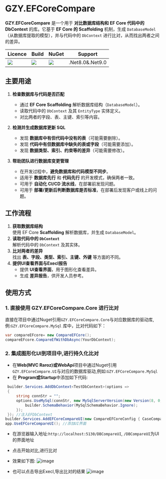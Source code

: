 # GZY.EFCoreCompare

**GZY.EFCoreCompare** 是一个用于 **对比数据库结构和 EF Core 代码中的 DbContext** 的库。它基于 **EF Core 的 Scaffolding** 机制，生成 `DatabaseModel`（从数据库提取的模型），并与代码中的 `DbContext` 进行比对，从而找出两者之间的差异。

|Licence| Build | NuGet | Support |
|--|--|--|--|
|![](https://svg.hamm.cn/badge.svg?key=Licence&value=MIT&color=e0861a)|![](https://svg.hamm.cn/badge.svg?key=.Net8.0&value=passing&color=45b97c)|[![](https://img.shields.io/nuget/dt/GZY.EFCoreCompare.Core)](https://www.nuget.org/packages/GZY.EFCoreCompare.Core)|.Net8.0&.Net9.0


## 主要用途
1. **检查数据库与代码是否匹配**  
   - 通过 **EF Core Scaffolding** 解析数据库结构（`DatabaseModel`）。  
   - 读取代码中的 `DbContext` 及其 `EntityType` 实体定义。  
   - 对比两者的字段、表、主键、索引等内容。  

2. **检测并生成数据库更新 SQL**  
   - 发现 **数据库中有但代码中没有的表**（可能需要删除）。  
   - 发现 **代码中有但数据库中缺失的表或字段**（可能需要添加）。  
   - 发现 **数据类型、索引、约束等的差异**（可能需要修改）。

3. **帮助团队进行数据库变更管理**  
   - 在开发过程中，**避免数据库和代码模型不同步**。  
   - 适用于 **数据库先行** 和 **代码先行** 的开发模式，确保两者一致。  
   - 可用于 **自动化 CI/CD 流水线**，在部署前发现问题。
   - 可用于 **部署/更新后判断数据库是否标准**，在部署后发现客户或线上的问题。

## 工作流程
1. **获取数据库结构**  
   使用 EF Core **Scaffolding** 解析数据库，并生成 `DatabaseModel`。  
2. **读取代码中的 `DbContext`**  
   解析代码中的 `DbContext` 及其实体。  
3. **比对两者的差异**  
   找出 **表、字段、类型、索引、主键、外键** 等方面的不同。  
4. **提供UI查看界面与Execl报告**  
   - 提供 **UI查看界面**，用于图形化查看差异。  
   - 生成 **差异报告**，供开发人员参考。
  
## 使用方式
### **1. 直接使用 GZY.EFCoreCompare.Core 进行比对**
直接在项目中通过Nuget引用`GZY.EFCoreCompare.Core`与对应数据库的驱动库,例:`GZY.EFCoreCompare.MySql` 库中，比对代码如下：
```csharp
var compareEFcore= new CompareEFCore();
compareEFcore.CompareEfWithDbAsync(YourDbContext);
```
### **2. 集成图形化UI到项目中,进行持久化比对**
- 在**Web(MVC Raroz)或WebApi**项目中通过Nuget引用`GZY.EFCoreCompare.UI`与对应的数据库驱动,例如:`GZY.EFCoreCompare.MySql` 
- 在 **Program或Startup**中添加如下代码:
```csharp
 builder.Services.AddDbContext<TestDbContext>(options =>
 {
     string connStr = "";
     options.UseMySql(connStr, new MySqlServerVersion(new Version(8, 0, 20)), builder => {
         builder.SchemaBehavior(MySqlSchemaBehavior.Ignore);
     });
 }); //注入EFDbContext
builder.Services.AddEFCoreCompareUI(new CompareEFCoreConfig { CaseComparer=StringComparer.CurrentCultureIgnoreCase}); //需放在AddDbContext之后
app.UseEFCoreCompareUI(); //添加UI界面
```
- 在游览器输入地址:```http://localhost:5130/DBCompareUI```, ```/DBCompareUI```为UI的界面地址
- 点击开始对比,进行比对
- 效果如下图:
  ![image](https://github.com/user-attachments/assets/fe53ac85-2a78-4314-aee8-22243465f9ad)

- 也可以点击导出Execl,导出比对的结果
  ![image](https://github.com/user-attachments/assets/53431641-50e3-4b09-8b3e-5c544b834c71)

  

